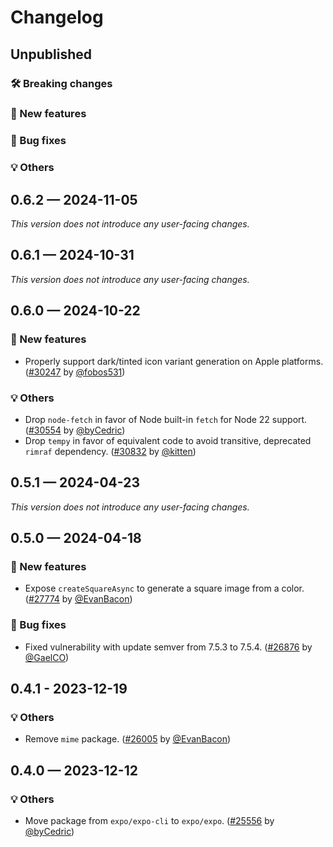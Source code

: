 # Changelog

## Unpublished

### 🛠 Breaking changes

### 🎉 New features

### 🐛 Bug fixes

### 💡 Others

## 0.6.2 — 2024-11-05

_This version does not introduce any user-facing changes._

## 0.6.1 — 2024-10-31

_This version does not introduce any user-facing changes._

## 0.6.0 — 2024-10-22

### 🎉 New features

- Properly support dark/tinted icon variant generation on Apple platforms. ([#30247](https://github.com/expo/expo/pull/30247) by [@fobos531](https://github.com/fobos531))

### 💡 Others

- Drop `node-fetch` in favor of Node built-in `fetch` for Node 22 support. ([#30554](https://github.com/expo/expo/pull/30554) by [@byCedric](https://github.com/byCedric))
- Drop `tempy` in favor of equivalent code to avoid transitive, deprecated `rimraf` dependency. ([#30832](https://github.com/expo/expo/pull/30832) by [@kitten](https://github.com/kitten))

## 0.5.1 — 2024-04-23

_This version does not introduce any user-facing changes._

## 0.5.0 — 2024-04-18

### 🎉 New features

- Expose `createSquareAsync` to generate a square image from a color. ([#27774](https://github.com/expo/expo/pull/27774) by [@EvanBacon](https://github.com/EvanBacon))

### 🐛 Bug fixes

- Fixed vulnerability with update semver from 7.5.3 to 7.5.4. ([#26876](https://github.com/expo/expo/pull/26876) by [@GaelCO](https://github.com/GaelCO))

## 0.4.1 - 2023-12-19

### 💡 Others

- Remove `mime` package. ([#26005](https://github.com/expo/expo/pull/26005) by [@EvanBacon](https://github.com/EvanBacon))

## 0.4.0 — 2023-12-12

### 💡 Others

- Move package from `expo/expo-cli` to `expo/expo`. ([#25556](https://github.com/expo/expo/pull/25556) by [@byCedric](https://github.com/byCedric))

